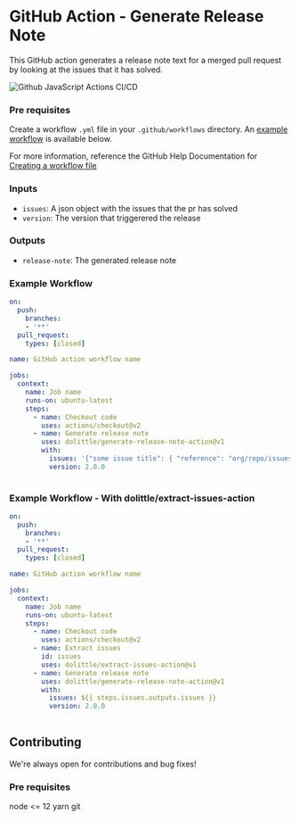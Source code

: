 # GitHub Action - Generate Release Note
This GitHub action generates a release note text for a merged pull request by looking at the issues that it has solved.

![Github JavaScript Actions CI/CD](https://github.com/dolittle/generate-release-note-action/workflows/Github%20JavaScript%20Actions%20CI/CD/badge.svg)

### Pre requisites
Create a workflow `.yml` file in your `.github/workflows` directory. An [example workflow](#example-workflow) is available below.

For more information, reference the GitHub Help Documentation for [Creating a workflow file](https://help.github.com/en/articles/configuring-a-workflow#creating-a-workflow-file)

### Inputs
- `issues`: A json object with the issues that the pr has solved
- `version`: The version that triggerered the release

### Outputs
- `release-note`: The generated release note

### Example Workflow
```yaml
on:
  push:
    branches:
    - '**'
  pull_request:
    types: [closed]

name: GitHub action workflow name

jobs:
  context:
    name: Job name
    runs-on: ubuntu-latest
    steps:
      - name: Checkout code
        uses: actions/checkout@v2
      - name: Generate release note
        uses: dolittle/generate-release-note-action@v1
        with:
          issues: '{"some issue title": { "reference": "org/repo/issues/123", "type": "bug" }}'
          version: 2.0.0
        
```
### Example Workflow - With dolittle/extract-issues-action
```yaml
on:
  push:
    branches:
    - '**'
  pull_request:
    types: [closed]

name: GitHub action workflow name

jobs:
  context:
    name: Job name
    runs-on: ubuntu-latest
    steps:
      - name: Checkout code
        uses: actions/checkout@v2
      - name: Extract issues
        id: issues
        uses: dolittle/extract-issues-action@v1
      - name: Generate release note
        uses: dolittle/generate-release-note-action@v1
        with:
          issues: ${{ steps.issues.outputs.issues }}
          version: 2.0.0
        
```
## Contributing
We're always open for contributions and bug fixes!

### Pre requisites
node <= 12
yarn
git
